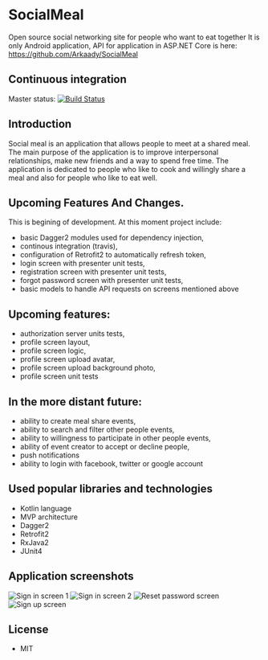 # SocialMeal

Open source social networking site for people who want to eat together
It is only Android application, API for application in ASP.NET Core is here: https://github.com/Arkaady/SocialMeal

## Continuous integration

Master status:  [![Build Status](https://travis-ci.org/stramek/SocialMeal.svg?branch=master)](https://travis-ci.org/stramek/SocialMeal)

## Introduction

Social meal is an application that allows people to meet at a shared meal. 
The main purpose of the application is to improve interpersonal relationships, make new friends and a way to spend free time. The application is dedicated to people who like to cook and willingly share a meal and also for people who like to eat well.

## Upcoming Features And Changes.

This is begining of development. At this moment project include:

- basic Dagger2 modules used for dependency injection,
- continous integration (travis),
- configuration of Retrofit2 to automatically refresh token,
- login screen with presenter unit tests,
- registration screen with presenter unit tests,
- forgot password screen with presenter unit tests,
- basic models to handle API requests on screens mentioned above

## Upcoming features:
- authorization server units tests,
- profile screen layout,
- profile screen logic,
- profile screen upload avatar,
- profile screen upload background photo,
- profile screen unit tests

## In the more distant future:
- ability to create meal share events,
- ability to search and filter other people events,
- ability to willingness to participate in other people events,
- ability of event creator to accept or decline people,
- push notifications
- ability to login with facebook, twitter or google account

## Used popular libraries and technologies
- Kotlin language
- MVP architecture
- Dagger2
- Retrofit2
- RxJava2
- JUnit4

## Application screenshots

![Sign in screen 1](https://github.com/stramek/SocialMeal/blob/master/app_images/1.png?raw=true)
![Sign in screen 2](https://github.com/stramek/SocialMeal/blob/master/app_images/2.png?raw=true)
![Reset password screen](https://github.com/stramek/SocialMeal/blob/master/app_images/3.png?raw=true)
![Sign up screen](https://github.com/stramek/SocialMeal/blob/master/app_images/4.png?raw=true)

## License
- MIT

